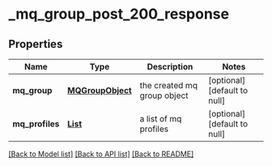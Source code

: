# _mq_group_post_200_response
## Properties

| Name | Type | Description | Notes |
|------------ | ------------- | ------------- | -------------|
| **mq\_group** | [**MQGroupObject**](MQGroupObject.md) | the created mq group object | [optional] [default to null] |
| **mq\_profiles** | [**List**](MQProfileObject.md) | a list of mq profiles | [optional] [default to null] |

[[Back to Model list]](../README.md#documentation-for-models) [[Back to API list]](../README.md#documentation-for-api-endpoints) [[Back to README]](../README.md)

